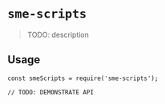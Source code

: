 # `sme-scripts`

> TODO: description

## Usage

```
const smeScripts = require('sme-scripts');

// TODO: DEMONSTRATE API
```
